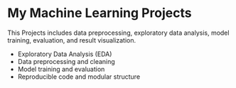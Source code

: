 # My Machine Learning Projects

 This Projects includes data preprocessing, exploratory data analysis, model training, evaluation, and result visualization.

- Exploratory Data Analysis (EDA)
- Data preprocessing and cleaning
- Model training and evaluation
- Reproducible code and modular structure
